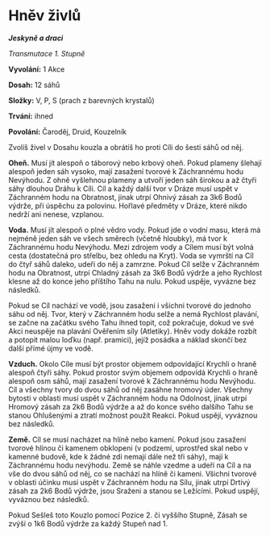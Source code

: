 # Hněv živlů

***Jeskyně a draci***

*Transmutace 1. Stupně*

**Vyvolání:** 1 Akce

**Dosah:** 12 sáhů

**Složky:** V, P, S (prach z barevných krystalů)

**Trvání:** ihned

**Povolání:** Čaroděj, Druid, Kouzelník

Zvolíš živel v Dosahu kouzla a obrátíš ho proti Cíli do šesti sáhů od něj.

**Oheň.** Musí jít alespoň o táborový nebo krbový oheň. Pokud plameny šlehají alespoň jeden sáh vysoko, mají zasažení tvorové k Záchrannému hodu Nevýhodu. Z ohně vyšlehnou plameny a utvoří jeden sáh širokou a až čtyři sáhy dlouhou Dráhu k Cíli. Cíl a každý další tvor v Dráze musí uspět v Záchranném hodu na Obratnost, jinak utrpí Ohnivý zásah za 3k6 Bodů výdrže, při úspěchu za polovinu. Hořlavé předměty v Dráze, které nikdo nedrží ani nenese, vzplanou.

**Voda.** Musí jít alespoň o plné vědro vody. Pokud jde o vodní masu, která má nejméně jeden sáh ve všech směrech (včetně hloubky), má tvor k Záchrannému hodu Nevýhodu. Mezi zdrojem vody a Cílem musí být volná cesta (dostatečná pro střelbu, bez ohledu na Kryt). Voda se vymrští na Cíl do čtyř sáhů daleko, udeří do něj a zamrzne. Pokud Cíl selže v Záchranném hodu na Obratnost, utrpí Chladný zásah za 3k6 Bodů výdrže a jeho Rychlost klesne až do konce jeho příštího Tahu na nulu. Pokud uspěje, vyvázne bez následků.

Pokud se Cíl nachází ve vodě, jsou zasaženi i všichni tvorové do jednoho sáhu od něj. Tvor, který v Záchranném hodu selže a nemá Rychlost plavání, se začne na začátku svého Tahu ihned topit, což pokračuje, dokud ve své Akci neuspěje na plavání Ověřením síly (Atletiky). Hněv vody dokáže rozbít a potopit malou loďku (např. pramici), jejíž posádka a náklad skončí bez další přímé újmy ve vodě.

**Vzduch.** Okolo Cíle musí být prostor objemem odpovídající Krychli o hraně alespoň čtyři sáhy. Pokud prostor svým objemem odpovídá Krychli o hraně alespoň osm sáhů, mají zasažení tvorové k Záchrannému hodu Nevýhodu. Cíl a všechny tvory do dvou sáhů od něj zasáhne hromový úder. Všechny bytosti v oblasti musí uspět v Záchranném hodu na Odolnost, jinak utrpí Hromový zásah za 2k6 Bodů výdrže a až do konce svého dalšího Tahu se stanou Ohlušenými a ztratí možnost použít Reakci. Pokud uspějí, vyváznou bez následků.

**Země.** Cíl se musí nacházet na hlíně nebo kamení. Pokud jsou zasažení tvorové hlínou či kamenem obklopeni (v podzemí, uprostřed skal nebo v kamenné budově, kde k žádné zdi nemají dále než tři sáhy), mají k Záchrannému hodu nevýhodu. Země se náhle vzedme a udeří na Cíl a na vše do dvou sáhů od něj, co se nachází na hlíně či kameni. Všichni tvorové v oblasti účinku musí uspět v Záchranném hodu na Sílu, jinak utrpí Drtivý zásah za 2k6 Bodů výdrže, jsou Sraženi a stanou se Ležícími. Pokud uspějí, vyváznou bez následků.

Pokud Sešleš toto Kouzlo pomocí Pozice 2. či vyššího Stupně, Zásah se zvýší o 1k6 Bodů výdrže za každý Stupeň nad 1.
